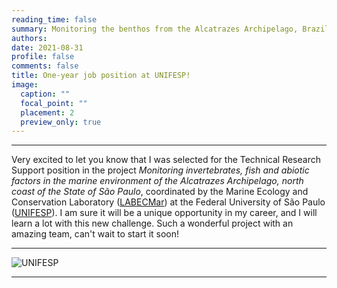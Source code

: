 ```yaml
--- 
reading_time: false
summary: Monitoring the benthos from the Alcatrazes Archipelago, Brazil
authors:
date: 2021-08-31
profile: false
comments: false
title: One-year job position at UNIFESP!
image:
  caption: ""
  focal_point: ""
  placement: 2
  preview_only: true
---
```

---

Very excited to let you know that I was selected for the Technical Research Support position in the project _Monitoring invertebrates, fish and abiotic factors in the 
marine environment of the Alcatrazes Archipelago, north coast of the State of São Paulo_, coordinated by the Marine Ecology and Conservation Laboratory ([LABECMar](https://www.instagram.com/labecmar_unifesp/?hl=en)) at the Federal University of São Paulo ([UNIFESP](https://www.unifesp.br/campus/san7/)). I am sure it will be a unique opportunity in my career, and I will learn a lot with this new challenge. Such a wonderful project with an amazing team, can't wait to start it soon! 


---
![UNIFESP](https://raw.githubusercontent.com/rosanafcunha/rosanafcunha/master/content/post/unifesp/featured.jpeg "UNIFESP")

---
